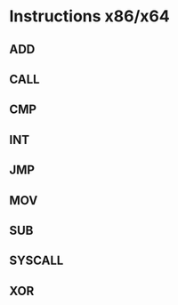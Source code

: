 # Instructions x86/x64

## ADD

## CALL

## CMP

## INT

## JMP

## MOV

## SUB

## SYSCALL

## XOR
